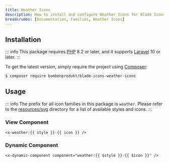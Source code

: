 ```yaml
---
title: Weather Icons
description: How to install and configure Weather Icons for Blade Icons.
breadcrumbs: [Documentation, Families, Weather Icons]
---
```


## Installation

::: info
This package requires [PHP](https://www.php.net/) 8.2 or later, and it supports [Laravel](https://laravel.com/) 10 or later.
:::

To get the latest version, simply require the project using [Composer](https://getcomposer.org/):

```bash
$ composer require bombenprodukt/blade-icons-weather-icons
```

## Usage

::: info
The prefix for all icon families in this package is `weather`. Please refer to the [resources/svg](https://github.com/faustbrian/blade-icons-weather-icons/tree/main/resources/svg) directory for a list of available styles and icons.
:::

### View Component

```blade
<x-weather:{{ style }}-{{ icon }} />
```

### Dynamic Component

```blade
<x-dynamic-component component="weather:{{ $style }}-{{ $icon }}" />
```
